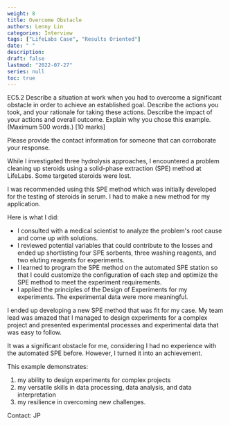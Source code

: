 ```yaml
---
weight: 8
title: Overcome Obstacle
authors: Lenny Lin
categories: Interview
tags: ["LifeLabs Case", "Results Oriented"]
date: " "
description: 
draft: false
lastmod: "2022-07-27"
series: null
toc: true
---
```


EC5.2 Describe a situation at work when you had to overcome a significant obstacle in order to achieve an established goal.  Describe the actions you took, and your rationale for taking these actions.  Describe the impact of your actions and overall outcome.  Explain why you chose this example.  (Maximum 500 words.) [10 marks]

Please provide the contact information for someone that can corroborate your response.

While I investigated three hydrolysis approaches, I encountered a problem cleaning up steroids using a solid-phase extraction (SPE) method at LifeLabs.  Some targeted steroids were lost. 

I was recommended using this SPE method which was initially developed for the testing of steroids in serum.  I had to make a new method for my application.

Here is what I did:
-	I consulted with a medical scientist to analyze the problem's root cause and come up with solutions.
-	I reviewed potential variables that could contribute to the losses and ended up shortlisting four SPE sorbents, three washing reagents, and two eluting reagents for experiments.
-	I learned to program the SPE method on the automated SPE station so that I could customize the configuration of each step and optimize the SPE method to meet the experiment requirements.
-	I applied the principles of the Design of Experiments for my experiments.  The experimental data were more meaningful.

I ended up developing a new SPE method that was fit for my case.  My team lead was amazed that I managed to design experiments for a complex project and presented experimental processes and experimental data that was easy to follow.

It was a significant obstacle for me, considering I had no experience with the automated SPE before.  However, I turned it into an achievement. 

This example demonstrates:
1)	my ability to design experiments for complex projects
2)	my versatile skills in data processing, data analysis, and data interpretation
3)	my resilience in overcoming new challenges.


Contact: JP
